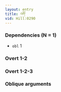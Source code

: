 ```yaml
---
layout: entry
title: འགོ་
vid: Hill:0290
---
```

### Dependencies (N = 1)
* `obl` 1


### Overt 1-2


### Overt 1-2-3


### Oblique arguments
